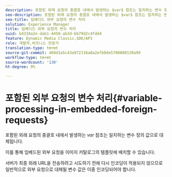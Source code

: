 ```yaml
---
description: 포함된 외래 요청의 중괄호 내에서 발생하는 $var$ 참조는 일치하는 변수 정의 값으로 대체됩니다.
seo-description: 포함된 외래 요청의 중괄호 내에서 발생하는 $var$ 참조는 일치하는 변수 정의 값으로 대체됩니다.
seo-title: 임베디드 외부 요청의 변수 처리
solution: Experience Manager
title: 임베디드 외부 요청의 변수 처리
uuid: b4334a2e-dab1-4458-ab3d-bb79d2c4fdd4
feature: Dynamic Media Classic,SDK/API
role: 개발자,비즈니스 전문가
translation-type: tm+mt
source-git-commit: 469d1a5c43a972116a8a2efb0de5708800130a99
workflow-type: tm+mt
source-wordcount: '130'
ht-degree: 0%

---
```



# 포함된 외부 요청의 변수 처리{#variable-processing-in-embedded-foreign-requests}

포함된 외래 요청의 중괄호 내에서 발생하는 $var$ 참조는 일치하는 변수 정의 값으로 대체됩니다.

이를 통해 임베드된 외부 요청을 이미지 카탈로그의 템플릿에 배치할 수 있습니다.

서버가 최종 외래 URL을 전송하려고 시도하기 전에 다시 인코딩이 적용되지 않으므로 일반적으로 외부 요청으로 대체될 변수 값은 이중 인코딩되어야 합니다.
